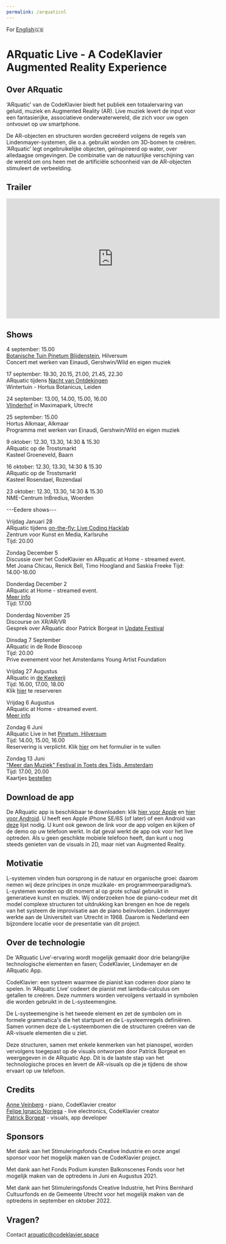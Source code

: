 ```yaml
---
permalink: /arquaticnl
---
```


For [English](https://codeklavier.space/arquatic)🇬🇧

# ARquatic Live - A CodeKlavier Augmented Reality Experience

## Over ARquatic
‘ARquatic’ van de CodeKlavier biedt het publiek een totaalervaring van geluid, muziek en Augmented Reality (AR). Live muziek levert de input voor een fantasierijke, associatieve onderwaterwereld, die zich voor uw ogen ontvouwt op uw smartphone. 

De AR-objecten en structuren worden gecreëerd volgens de regels van Lindenmayer-systemen, die o.a. gebruikt worden om 3D-bomen te creëren.
‘ARquatic’ legt ongebruikelijke objecten, geïnspireerd op water, over alledaagse omgevingen. De combinatie van de natuurlijke verschijning van de wereld om ons heen met de artificiële schoonheid van de AR-objecten stimuleert de verbeelding.

## Trailer

<iframe width="560" height="315" src="https://www.youtube.com/embed/im6d3-9jmD0" frameborder="0" allow="autoplay; encrypted-media; picture-in-picture" allowfullscreen></iframe>

## Shows


4 september: 15.00 \
[Botanische Tuin Pinetum Blijdenstein](https://pinetum.nl/), Hilversum \
Concert met werken van Einaudi, Gershwin/Wild en eigen muziek

17 september: 19.30, 20.15, 21.00, 21.45, 22.30 \
ARquatic tijdens [Nacht van Ontdekingen](https://www.nachtvanontdekkingen.nl/portfolio/arquatic/)\
Wintertuin - Hortus Botanicus, Leiden 

24 september: 13.00, 14.00, 15.00, 16.00 \
[Vlinderhof](https://vlinderhof.com/) in Maximapark, Utrecht 

25 september: 15.00 \
Hortus Alkmaar, Alkmaar \
Programma met werken van Einaudi, Gershwin/Wild en eigen muziek

9 oktober: 12.30, 13.30, 14:30 & 15.30 \
ARquatic op de Trostsmarkt \
Kasteel Groeneveld, Baarn 

16 oktober: 12.30, 13.30, 14:30 & 15.30 \
ARquatic op de Trostsmarkt \
Kasteel Rosendael, Rozendaal  

23 oktober: 12.30, 13.30, 14:30 & 15.30 \
NME-Centrum InBredius, Woerden 


---Eedere shows---


Vrijdag Januari 28 \
ARquatic tijdens [on-the-fly: Live Coding Hacklab](https://zkm.de/en/event/2022/01/on-the-fly-live-coding-hacklab) \
Zentrum voor Kunst en Media, Karlsruhe \
Tijd: 20.00

Zondag December 5 \
Discussie over het CodeKlavier en ARquatic at Home - streamed event. \
Met Joana Chicau, Renick Bell, Timo Hoogland and Saskia Freeke
Tijd: 14.00-16.00

Donderdag December 2 \
ARquatic at Home - streamed event. \
[Meer info](https://codeklavier.space/arquaticathome) \
Tijd: 17.00

Donderdag November 25 \
Discourse on XR/AR/VR \
Gesprek over ARquatic door Patrick Borgeat in [Update Festival](https://update.mplab.lv/program-2/)

Dinsdag 7 September \
ARquatic in de Rode Bioscoop \
Tijd: 20.00 \
Prive evenement voor het Amsterdams Young Artist Foundation

Vrijdag 27 Augustus \
ARquatic in [de Kwekerij](https://www.dekwekerijhilversum.nl/agenda/) \
Tijd: 16.00, 17.00, 18.00 \
Klik [hier](https://forms.gle/kDPZUJiEVHvyEyVZ6) te reserveren

Vrijdag 6 Augustus \
ARquatic at Home - streamed event. \
[Meer info](https://codeklavier.space/arquaticathome)

Zondag 6 Juni \
ARquatic Live in het [Pinetum, Hilversum](https://pinetum.nl/) \
Tijd: 14.00, 15.00, 16.00 \
Reservering is verplicht. Klik [hier](https://forms.gle/1mtK5oPnPk34KYtC9) om het formulier in te vullen


Zondag 13 Juni \
["Meer dan Muziek" Festival in Toets des Tijds, Amsterdam](www.toetsdestijds.com) \
Tijd: 17.00, 20.00 \
Kaartjes [bestellen](www.toetsdestijds.com)

## Download de app

De ARquatic app is beschikbaar te downloaden: klik [hier voor Apple](https://apps.apple.com/nl/app/arquatic/id1557620712?l=en) en [hier voor Android](https://play.google.com/store/apps/details?id=space.codeklavier.arquatic&hl=en_US&gl=US). U heeft een Apple iPhone SE/6S (of later) of een Android van [deze](https://developers.google.com/ar/devices) lijst nodig. U kunt ook gewoon de link voor de app volgen en kijken of de demo op uw telefoon werkt. In dat geval werkt de app ook voor het live optreden. Als u geen geschikte mobiele telefoon heeft, dan kunt u nog steeds genieten van de visuals in 2D, maar niet van Augmented Reality. 

## Motivatie
L-systemen vinden hun oorsprong in de natuur en organische groei: daarom nemen wij deze principes in onze muzikale- en programmeerparadigma’s. L-systemen worden op dit moment al op grote schaal gebruikt in generatieve kunst en muziek. 
Wij onderzoeken hoe de piano-codeur met dit model complexe structuren tot uitdrukking kan brengen en hoe de regels van het systeem de improvisatie aan de piano beïnvloeden. Lindenmayer werkte aan de Universiteit van Utrecht in 1968. Daarom is Nederland een bijzondere locatie voor de presentatie van dit project.


## Over de technologie
De ‘ARquatic Live’-ervaring wordt mogelijk gemaakt door drie belangrijke technologische elementen en fasen; CodeKlavier, Lindemayer en de ARquatic App. 

CodeKlavier: een systeem waarmee de pianist kan coderen door piano te spelen. In ‘ARquatic Live’ codeert de pianist met lambda-calculus om getallen te creëren. Deze nummers worden vervolgens vertaald in symbolen die worden gebruikt in de L-systeemengine.

De L-systeemengine is het tweede element en zet de symbolen om in formele grammatica's die het startpunt en de L-systeemregels definiëren. Samen vormen deze de L-systeembomen die de structuren creëren van de AR-visuele elementen die u ziet.

Deze structuren, samen met enkele kenmerken van het pianospel, worden vervolgens toegepast op de visuals ontworpen door Patrick Borgeat en weergegeven in de ARquatic App. Dit is de laatste stap van het technologische proces en levert de AR-visuals op die je tijdens de show ervaart op uw telefoon.

## Credits
[Anne Veinberg](https://anneveinberg.com/) - piano, CodeKlavier creator \
[Felipe Ignacio Noriega](https://felipeignacio.info/) - live electronics, CodeKlavier creator \
[Patrick Borgeat](https://borgeat.de/) - visuals, app developer 

## Sponsors

Met dank aan het Stimuleringsfonds Creative Industrie en onze angel sponsor voor het mogelijk maken van de CodeKlavier project.

Met dank aan het Fonds Podium kunsten Balkonscenes Fonds voor het mogelijk maken van de optredens in Juni en Augustus 2021.

Met dank aan het Stimuleringsfonds Creative Industrie, het Prins Bernhard Cultuurfonds en de Gemeente Utrecht voor het mogelijk maken van de optredens in september en oktober 2022.

## Vragen?
Contact arquatic@codeklavier.space


